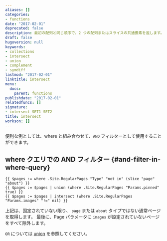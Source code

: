 ```yaml
---
aliases: []
categories:
- functions
date: "2017-02-01"
deprecated: false
description: 最初の配列と同じ順序で、2 つの配列またはスライスの共通要素を返します。
draft: false
hugoversion: null
keywords:
- collections
- intersect
- union
- complement
- symdiff
lastmod: "2017-02-01"
linktitle: intersect
menu:
  docs:
    parent: functions
publishdate: "2017-02-01"
relatedfuncs: []
signature:
- intersect SET1 SET2
title: intersect
workson: []
---
```

便利な例としては、where と組み合わせて、`AND` フィルターとして使用することができます。

## where クエリでの AND フィルター {#and-filter-in-where-query}

```go-html-template
{{ $pages := where .Site.RegularPages "Type" "not in" (slice "page" "about") }}
{{ $pages := $pages | union (where .Site.RegularPages "Params.pinned" true) }}
{{ $pages := $pages | intersect (where .Site.RegularPages "Params.images" "!=" nil) }}
```

上記は、固定されていない限り、 `page` または `about` タイプではない通常ページを取得します。 最後に、Page パラメータに `images` が設定されていないページをすべて除外します。

`OR` については [union](/function/union) を参照してください。


[partials]: /templates/partials/
[single]: /templates/single-page-templates/
